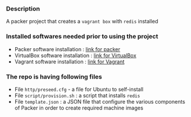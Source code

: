 ### Description

A packer project that creates a ```vagrant box``` with ```redis``` installed

### Installed softwares needed prior to using the project

- Packer software installation : [link for packer](https://www.packer.io/intro/getting-started/install.html)
- VirtualBox software installation : [link for VirtualBox](https://www.virtualbox.org/wiki/Downloads)
- Vagrant software installation : [link for Vagrant](https://www.vagrantup.com/docs/installation/)

### The repo is having following files

- File ```http/preseed.cfg``` - a file for Ubuntu to self-install
- File ```script/provision.sh``` :  a script that installs ```redis```
- File ```template.json``` : a JSON file that configure the various components of Packer in order to create required machine images

